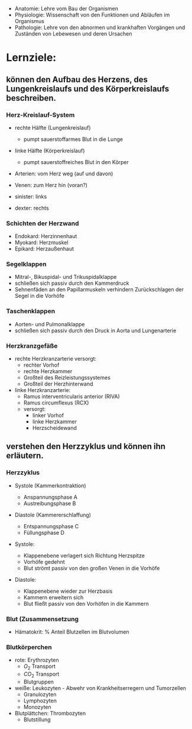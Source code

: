 - Anatomie: Lehre vom Bau der Organismen
- Physiologie: Wissenschaft von den Funktionen und Abläufen im Organismus
- Pathologie: Lehre von den abnormen und krankhaften Vorgängen und Zuständen von Lebewesen und deren Ursachen
# Lernziele:
## können den Aufbau des Herzens, des Lungenkreislaufs und des Körperkreislaufs beschreiben.
### Herz-Kreislauf-System
- rechte Hälfte (Lungenkreislauf)
	- pumpt sauerstoffarmes Blut in die Lunge
- linke Hälfte (Körperkreislauf)
	- pumpt sauerstoffreiches Blut in den Körper

- Arterien: vom Herz weg (auf und davon)
- Venen: zum Herz hin (voran?)


- sinister: links
- dexter: rechts

### Schichten der Herzwand
- Endokard: Herzinnenhaut
- Myokard: Herzmuskel
- Epikard: Herzaußenhaut



### Segelklappen
- Mitral-, Bikuspidal- und Trikuspidalklappe
- schließen sich passiv durch den Kammerdruck
- Sehnenfäden an den Papillarmuskeln verhindern Zurückschlagen der Segel in die Vorhöfe

### Taschenklappen

- Aorten- und Pulmonalklappe
- schließen sich passiv durch den Druck in Aorta und Lungenarterie
### Herzkranzgefäße

- rechte Herzkranzarterie versorgt:
	- rechter Vorhof
	- rechte Herzkammer
	- Großteil des Reizleistungssystemes
	- Großteil der Herzhinterwand
- linke Herzkranzarterie:
	- Ramus interventricularis anterior (RIVA)
	- Ramus circumflexus (RCX)
	- versorgt:
		- linker Vorhof
		- linke Herzkammer
		- Herzscheidewand

## verstehen den Herzzyklus und können ihn erläutern.

### Herzzyklus
- Systole (Kammerkontraktion)
	- Anspannungsphase A
	- Austreibungsphase B
- Diastole (Kammererschlaffung)
	- Entspannungsphase C
	- Füllungsphase D

- Systole:
	- Klappenebene verlagert sich Richtung Herzspitze
	- Vorhöfe gedehnt
	- Blut strömt passiv von den großen Venen in die Vorhöfe
- Diastole:
	- Klappenebene wieder zur Herzbasis
	- Kammern erweitern sich
	- Blut fließt passiv von den Vorhöfen in die Kammern
### Blut (Zusammensetzung
- Hämatokrit: % Anteil Blutzellen im Blutvolumen
### Blutkörperchen
- rote: Erythrozyten
	- $O_2$ Transport
	- $CO_2$ Transport
	- Blutgruppen
- weiße: Leukozyten
		- Abwehr von Krankheitserregern und Tumorzellen
	- Granulozyten
	- Lymphozyten
	- Monozyten
- Blutplättchen: Thrombozyten
	- Blutstillung
